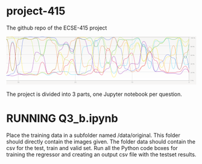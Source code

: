 # project-415
The github repo of the ECSE-415 project

![Alt text](CPU_train.png?raw=true "CPU slavery")


The project is divided into 3 parts, one Jupyter notebook per question. 

# RUNNING Q3_b.ipynb
Place the training data in a subfolder named /data/original. This folder should directly contain the images given. The folder data should contain the csv for the test, train and valid set.
Run all the Python code boxes for training the regressor and creating an output csv file with the testset results.
